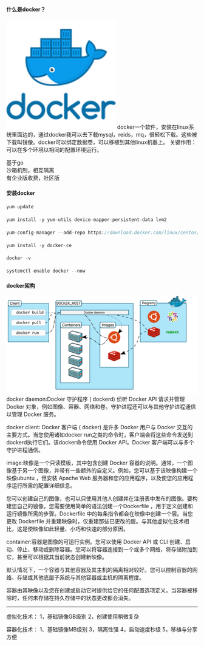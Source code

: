 #### 什么是docker？  

![image](../../images/docker.png)
docker一个软件，安装在linux系统里面边的，通过docker我可以去下载mysql，reids，mq，很轻松下载。这些被下载叫镜像。docker可以绑定数据卷，可以移植到其他linux机器上。
关键作用：可以在多个环境以相同的配置环境运行。

基于go  
沙箱机制，相互隔离  
有企业版收费，社区版  

#### 安装docker
```java
yum update

yum install -y yum-utils device-mapper-persistent-data lvm2

yum-config-manager --add-repo https://download.docker.com/linux/centos/docker-ce.repo

yum install -y docker-ce

docker -v

systemctl enable docker --now
``` 

#### docker架构
![image](../../images/Snipaste_2022-05-30_02-23-13.png)
docker daemon:Docker 守护程序 ( dockerd) 侦听 Docker API 请求并管理 Docker 对象，例如图像、容器、网络和卷。守护进程还可以与其他守护进程通信以管理 Docker 服务。  

docker client: Docker 客户端 ( docker) 是许多 Docker 用户与 Docker 交互的主要方式。当您使用诸如docker run之类的命令时，客户端会将这些命令发送到dockerd执行它们。该docker命令使用 Docker API。Docker 客户端可以与多个守护进程通信。  

image:映像是一个只读模板，其中包含创建 Docker 容器的说明。通常，一个图像基于另一个图像，并带有一些额外的自定义。例如，您可以基于该映像构建一个映像ubuntu ，但安装 Apache Web 服务器和您的应用程序，以及使您的应用程序运行所需的配置详细信息。

您可以创建自己的图像，也可以只使用其他人创建并在注册表中发布的图像。要构建您自己的镜像，您需要使用简单的语法创建一个Dockerfile ，用于定义创建和运行镜像所需的步骤。Dockerfile 中的每条指令都会在映像中创建一个层。当您更改 Dockerfile 并重建映像时，仅重建那些已更改的层。与其他虚拟化技术相比，这是使映像如此轻量、小巧和快速的部分原因。  

container:容器是图像的可运行实例。您可以使用 Docker API 或 CLI 创建、启动、停止、移动或删除容器。您可以将容器连接到一个或多个网络，将存储附加到它，甚至可以根据其当前状态创建新映像。

默认情况下，一个容器与其他容器及其主机的隔离相对较好。您可以控制容器的网络、存储或其他底层子系统与其他容器或主机的隔离程度。

容器由其映像以及您在创建或启动它时提供给它的任何配置选项定义。当容器被移除时，任何未存储在持久存储中的状态更改都会消失。  


***

虚拟化技术：
1，基础镜像GB级别
2，创建使用稍微复杂


容器化技术：
1、基础镜像MB级别
3，隔离性强
4，启动速度秒级
5，移植与分享方便
